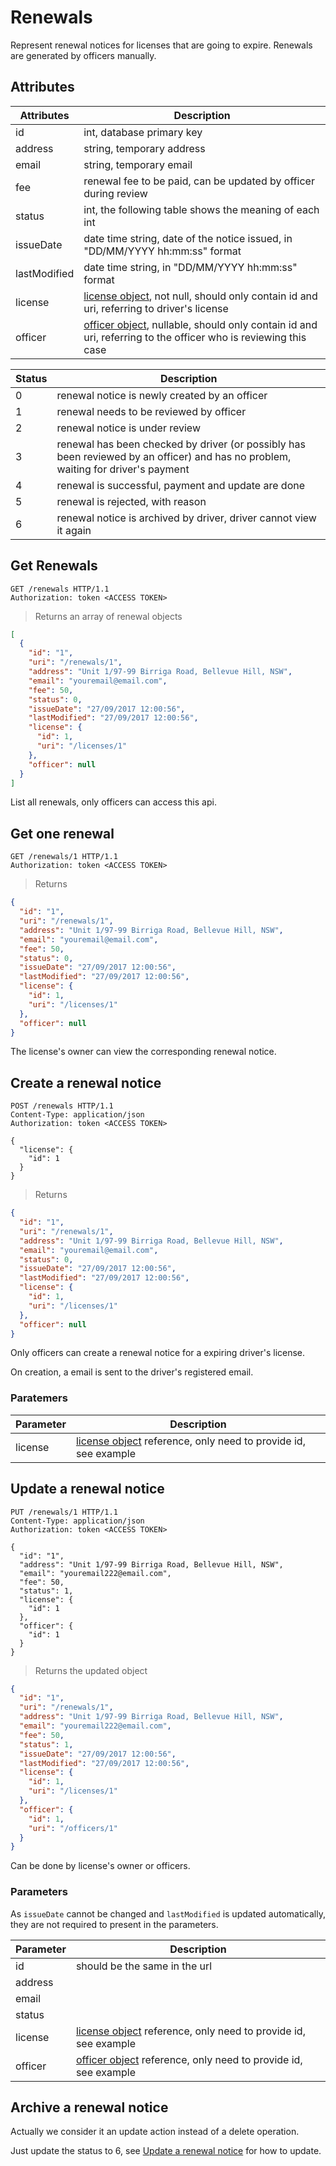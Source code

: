 # Renewals

Represent renewal notices for licenses that are going to expire. Renewals are generated by officers manually.

## Attributes

Attributes | Description
---------- | -----------
id | int, database primary key
address | string, temporary address
email | string, temporary email
fee | renewal fee to be paid, can be updated by officer during review
status | int, the following table shows the meaning of each int
issueDate | date time string, date of the notice issued, in "DD/MM/YYYY hh:mm:ss" format
lastModified | date time string, in "DD/MM/YYYY hh:mm:ss" format
license | [license object](#licenses_licenses), not null, should only contain id and uri, referring to driver's license
officer | [officer object](#officers_officers), nullable, should only contain id and uri, referring to the officer who is reviewing this case

Status | Description
------ | -----------
0 | renewal notice is newly created by an officer
1 | renewal needs to be reviewed by officer
2 | renewal notice is under review
3 | renewal has been checked by driver (or possibly has been reviewed by an officer) and has no problem, waiting for driver's payment
4 | renewal is successful, payment and update are done
5 | renewal is rejected, with reason
6 | renewal notice is archived by driver, driver cannot view it again

## Get Renewals

```http
GET /renewals HTTP/1.1
Authorization: token <ACCESS TOKEN>
```

> Returns an array of renewal objects

```json
[
  {
    "id": "1",
    "uri": "/renewals/1",
    "address": "Unit 1/97-99 Birriga Road, Bellevue Hill, NSW",
    "email": "youremail@email.com",
    "fee": 50,
    "status": 0,
    "issueDate": "27/09/2017 12:00:56",
    "lastModified": "27/09/2017 12:00:56",
    "license": {
      "id": 1,
      "uri": "/licenses/1"
    },
    "officer": null
  }
]
```

List all renewals, only officers can access this api.

## Get one renewal

```http
GET /renewals/1 HTTP/1.1
Authorization: token <ACCESS TOKEN>
```

> Returns

```json
{
  "id": "1",
  "uri": "/renewals/1",
  "address": "Unit 1/97-99 Birriga Road, Bellevue Hill, NSW",
  "email": "youremail@email.com",
  "fee": 50,
  "status": 0,
  "issueDate": "27/09/2017 12:00:56",
  "lastModified": "27/09/2017 12:00:56",
  "license": {
    "id": 1,
    "uri": "/licenses/1"
  },
  "officer": null
}
```

The license's owner can view the corresponding renewal notice.

## Create a renewal notice

```http
POST /renewals HTTP/1.1
Content-Type: application/json
Authorization: token <ACCESS TOKEN>

{
  "license": {
    "id": 1
  }
}
```

> Returns

```json
{
  "id": "1",
  "uri": "/renewals/1",
  "address": "Unit 1/97-99 Birriga Road, Bellevue Hill, NSW",
  "email": "youremail@email.com",
  "status": 0,
  "issueDate": "27/09/2017 12:00:56",
  "lastModified": "27/09/2017 12:00:56",
  "license": {
    "id": 1,
    "uri": "/licenses/1"
  },
  "officer": null
}
```

Only officers can create a renewal notice for a expiring driver's license.

On creation, a email is sent to the driver's registered email.

### Paratemers

Parameter | Description
--------- | -----------
license   | [license object](#licenses_licenses) reference, only need to provide id, see example

## Update a renewal notice

```http
PUT /renewals/1 HTTP/1.1
Content-Type: application/json
Authorization: token <ACCESS TOKEN>

{
  "id": "1",
  "address": "Unit 1/97-99 Birriga Road, Bellevue Hill, NSW",
  "email": "youremail222@email.com",
  "fee": 50,
  "status": 1,
  "license": {
    "id": 1
  },
  "officer": {
    "id": 1
  }
}
```

> Returns the updated object

```json
{
  "id": "1",
  "uri": "/renewals/1",
  "address": "Unit 1/97-99 Birriga Road, Bellevue Hill, NSW",
  "email": "youremail222@email.com",
  "fee": 50,
  "status": 1,
  "issueDate": "27/09/2017 12:00:56",
  "lastModified": "27/09/2017 12:00:56",
  "license": {
    "id": 1,
    "uri": "/licenses/1"
  },
  "officer": {
    "id": 1,
    "uri": "/officers/1"
  }
}
```

Can be done by license's owner or officers.

### Parameters

As `issueDate` cannot be changed and `lastModified` is updated automatically, they are not required to present in the parameters.

Parameter | Description
--------- | -----------
id        | should be the same in the url
address   |
email     |
status    |
license   | [license object](#licenses_licenses) reference, only need to provide id, see example
officer   | [officer object](#officers_officers) reference, only need to provide id, see example


## Archive a renewal notice

Actually we consider it an update action instead of a delete operation.

Just update the status to 6, see [Update a renewal notice](#renewals_update-a-renewal-notice) for how to update.
